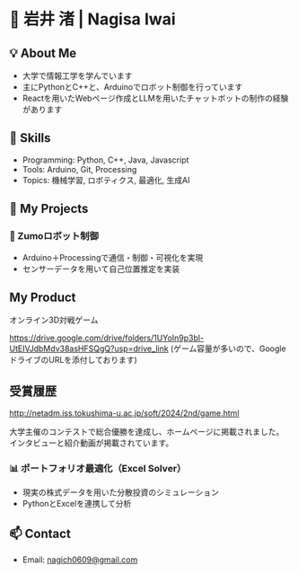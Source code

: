 # 👋 岩井 渚 | Nagisa Iwai

## 💡 About Me
- 大学で情報工学を学んでいます
- 主にPythonとC++と、Arduinoでロボット制御を行っています
- Reactを用いたWebページ作成とLLMを用いたチャットボットの制作の経験があります
  

## 🔧 Skills
- Programming: Python, C++, Java, Javascript
- Tools: Arduino, Git, Processing
- Topics: 機械学習, ロボティクス, 最適化, 生成AI

## 📁 My Projects
### 🤖 Zumoロボット制御
- Arduino＋Processingで通信・制御・可視化を実現
- センサーデータを用いて自己位置推定を実装

## My Product

オンライン3D対戦ゲーム

https://drive.google.com/drive/folders/1UYoIn9p3bl-UtEIVJdbMdv38asHFSQgQ?usp=drive_link
(ゲーム容量が多いので、GoogleドライブのURLを添付しております)

## 受賞履歴
http://netadm.iss.tokushima-u.ac.jp/soft/2024/2nd/game.html

大学主催のコンテストで総合優勝を達成し、ホームページに掲載されました。
インタビューと紹介動画が掲載されています。


### 📊 ポートフォリオ最適化（Excel Solver）
- 現実の株式データを用いた分散投資のシミュレーション
- PythonとExcelを連携して分析

## 📫 Contact
- Email: nagich0609@gmail.com
